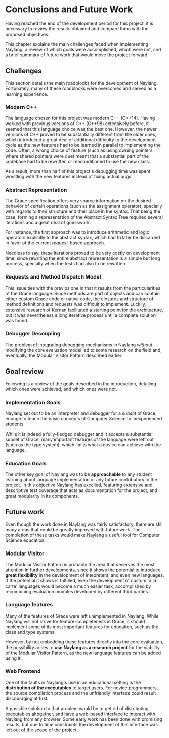 
Conclusions and Future Work
=======

Having reached the end of the development period for this project, it is necessary to review the results obtained and compare them with the proposed objectives.

This chapter explains the main challenges faced when implementing Naylang, a review of which goals were accomplished, which were not, and a brief summary of future work that would move the project forward.

Challenges
------

This section details the main roadblocks for the development of Naylang. Fortunately, many of these roadblocks were overcomed and served as a learning experience.

### Modern C++

The language chosen for this project was modern C++ (C++14). Having worked with previous versions of C++ (C++98) extensively before, it seemed that this language choice was the best one. However, the newer versions of C++ proved to be substantially different from the older ones, which introduced a great deal of additional difficulty to the development cycle as the new features had to be learned in parallel to implementing the code. Often, a wrong choice of feature (such as using owning pointers where shared pointers were due) meant that a substantial part of the codebase had to be rewritten or reaconditioned to use the new class.

As a result, more than half of this project's debugging time was spent wrestling with the new features instead of fixing actual bugs.

### Abstract Representation

The Grace specification offers very sparce information on the desired behavior of certain operations (such as the assignment operator), specially with regards to their structure and their place in the syntax. That being the case, forming a representation of the Abstract Syntax Tree required several iterations and a great deal of guesswork.

For instance, the first approach was to introduce arithmetic and logic operators explicitly to the abstract syntax, which had to later be discarded in favor of the current _request_-based approach.

Needless to say, these iterations proved to be very costly on development time, since rewriting the entire abstract representation is a simple but long process, specially when the tests had also to be rewritten.

### Requests and Method Dispatch Model

This issue ties with the previos one in that it results from the particularities of the Grace language. Since methods are part of objects and can contain either custom Grace code or native code, the closures and structure of method definitions and requests was difficult to implement. Luckily, extensive research of Kernan facilitated a starting point for the architecture, but it was nevertheless a long iterative process until a complete solution was found.

### Debugger Decoupling

The problem of integrating debugging mechanisms in Naylang _without_ modifying the core evaluation model led to some research on the field and, eventually, the Modular Visitor Pattern described earlier.

Goal review
------

Following is a review of the goals described in the introduction, detailing which ones were achieved, and which ones were not.

### Implementation Goals

Naylang set out to be an interpreter and debugger for a _subset_ of Grace, enough to teach the basic concepts of Computer Science to inexperienced students.

While it is indeed a fully-fledged debugger and it accepts a substantial subset of Grace, many important features of the language were left out (such as the type system), which limits what a novice can achieve with the language.

### Education Goals

The other key goal of Naylang was to be **approachable** to any student learning about language implementation or any future contributors to the project. In this objective Naylang has excelled, featuring extensive and descriptive test coverage that acts as documentation for the project, and great modularity in its components.

Future work
------

Even though the work done in Naylang was fairly satisfactory, there are still many areas that could be greatly improved with future work. The completion of these tasks would make Naylang a useful tool for Computer Science education.

### Modular Visitor

The Modular Visitor Pattern is probably the area that deserves the most attention in further developments, since it shows the potential to introduce **great flexibility** in the development of intepreters, and even new languages. If the potential it shows is fulfilled, even the development of custom 'à la carte' languages would become a much easier task, accomplished by recombining evaluation modules developed by different third parties.

### Language features

Many of the features of Grace were left unimplemented in Naylang. While Naylang will not strive for feature-completeness in Grace, it should implement some of its most important features for education, such as the class and type systems.

However, by not embedding these features directly into the core evaluation, the possibility arises to **use Naylang as a research project** for the viability of the Modular Visitor Pattern, as the new language features can be added using it.

### Web Frontend

One of the faults in Naylang's use in an educational setting is the **distribution of the executables** to target users. For novice programmers, the source compilation process and the unfriendly interface could result discouraging at first.

A possible solution to that problem would be to get rid of distributing executables altogether, and have a web-based interface to interact with Naylang from any browser. Some early work has been done with promising results, but due to time constraints the development of this interface was left out of the scope of the project.
